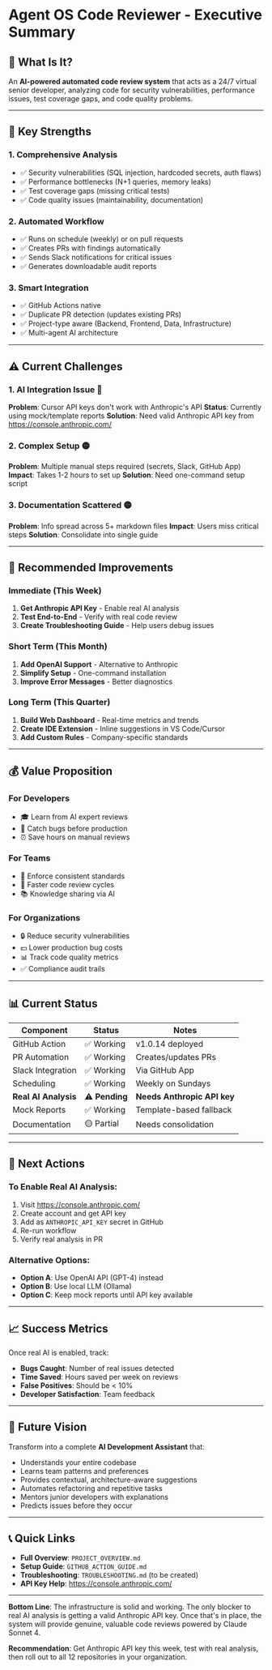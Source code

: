 # Agent OS Code Reviewer - Executive Summary

## 🎯 What Is It?

An **AI-powered automated code review system** that acts as a 24/7 virtual senior developer, analyzing code for security vulnerabilities, performance issues, test coverage gaps, and code quality problems.

---

## 🌟 Key Strengths

### 1. **Comprehensive Analysis**
- ✅ Security vulnerabilities (SQL injection, hardcoded secrets, auth flaws)
- ✅ Performance bottlenecks (N+1 queries, memory leaks)
- ✅ Test coverage gaps (missing critical tests)
- ✅ Code quality issues (maintainability, documentation)

### 2. **Automated Workflow**
- ✅ Runs on schedule (weekly) or on pull requests
- ✅ Creates PRs with findings automatically
- ✅ Sends Slack notifications for critical issues
- ✅ Generates downloadable audit reports

### 3. **Smart Integration**
- ✅ GitHub Actions native
- ✅ Duplicate PR detection (updates existing PRs)
- ✅ Project-type aware (Backend, Frontend, Data, Infrastructure)
- ✅ Multi-agent AI architecture

---

## ⚠️ Current Challenges

### 1. **AI Integration Issue** 🔴
**Problem**: Cursor API keys don't work with Anthropic's API
**Status**: Currently using mock/template reports
**Solution**: Need valid Anthropic API key from https://console.anthropic.com/

### 2. **Complex Setup** 🟡
**Problem**: Multiple manual steps required (secrets, Slack, GitHub App)
**Impact**: Takes 1-2 hours to set up
**Solution**: Need one-command setup script

### 3. **Documentation Scattered** 🟡
**Problem**: Info spread across 5+ markdown files
**Impact**: Users miss critical steps
**Solution**: Consolidate into single guide

---

## 🚀 Recommended Improvements

### Immediate (This Week)
1. **Get Anthropic API Key** - Enable real AI analysis
2. **Test End-to-End** - Verify with real code review
3. **Create Troubleshooting Guide** - Help users debug issues

### Short Term (This Month)
1. **Add OpenAI Support** - Alternative to Anthropic
2. **Simplify Setup** - One-command installation
3. **Improve Error Messages** - Better diagnostics

### Long Term (This Quarter)
1. **Build Web Dashboard** - Real-time metrics and trends
2. **Create IDE Extension** - Inline suggestions in VS Code/Cursor
3. **Add Custom Rules** - Company-specific standards

---

## 💰 Value Proposition

### For Developers
- 🎓 Learn from AI expert reviews
- 🐛 Catch bugs before production
- ⏰ Save hours on manual reviews

### For Teams
- 📏 Enforce consistent standards
- 🚀 Faster code review cycles
- 📚 Knowledge sharing via AI

### For Organizations
- 🔒 Reduce security vulnerabilities
- 💵 Lower production bug costs
- 📊 Track code quality metrics
- ✅ Compliance audit trails

---

## 📊 Current Status

| Component | Status | Notes |
|-----------|--------|-------|
| GitHub Action | ✅ Working | v1.0.14 deployed |
| PR Automation | ✅ Working | Creates/updates PRs |
| Slack Integration | ✅ Working | Via GitHub App |
| Scheduling | ✅ Working | Weekly on Sundays |
| **Real AI Analysis** | ⚠️ **Pending** | **Needs Anthropic API key** |
| Mock Reports | ✅ Working | Template-based fallback |
| Documentation | 🟡 Partial | Needs consolidation |

---

## 🎯 Next Actions

### To Enable Real AI Analysis:
1. Visit https://console.anthropic.com/
2. Create account and get API key
3. Add as `ANTHROPIC_API_KEY` secret in GitHub
4. Re-run workflow
5. Verify real analysis in PR

### Alternative Options:
- **Option A**: Use OpenAI API (GPT-4) instead
- **Option B**: Use local LLM (Ollama)
- **Option C**: Keep mock reports until API key available

---

## 📈 Success Metrics

Once real AI is enabled, track:
- **Bugs Caught**: Number of real issues detected
- **Time Saved**: Hours saved per week on reviews
- **False Positives**: Should be < 10%
- **Developer Satisfaction**: Team feedback

---

## 🔮 Future Vision

Transform into a complete **AI Development Assistant** that:
- Understands your entire codebase
- Learns team patterns and preferences
- Provides contextual, architecture-aware suggestions
- Automates refactoring and repetitive tasks
- Mentors junior developers with explanations
- Predicts issues before they occur

---

## 📞 Quick Links

- **Full Overview**: `PROJECT_OVERVIEW.md`
- **Setup Guide**: `GITHUB_ACTION_GUIDE.md`
- **Troubleshooting**: `TROUBLESHOOTING.md` (to be created)
- **API Key Help**: https://console.anthropic.com/

---

**Bottom Line**: The infrastructure is solid and working. The only blocker to real AI analysis is getting a valid Anthropic API key. Once that's in place, the system will provide genuine, valuable code reviews powered by Claude Sonnet 4.

**Recommendation**: Get Anthropic API key this week, test with real analysis, then roll out to all 12 repositories in your organization.

